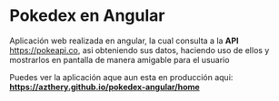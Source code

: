# **Pokedex en Angular**

Aplicación web realizada en angular, la cual consulta a la **API** https://pokeapi.co, asi obteniendo sus datos, haciendo uso de ellos y mostrarlos en pantalla de manera amigable para el usuario

Puedes ver la aplicación aque aun esta en producción aqui: **https://azthery.github.io/pokedex-angular/home**
